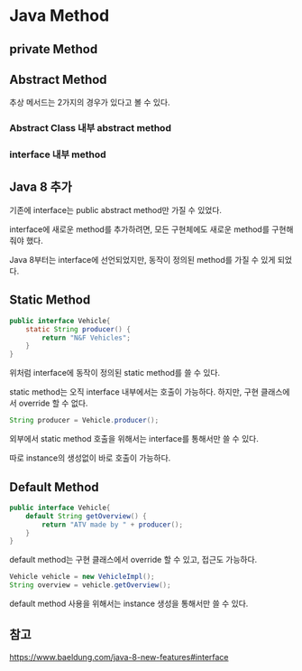 # Java Method
## private Method

## Abstract Method
추상 메서드는 2가지의 경우가 있다고 볼 수 있다.
### Abstract Class 내부 abstract method

### interface 내부 method

## Java 8 추가
기존에 interface는 public abstract method만 가질 수 있었다.

interface에 새로운 method를 추가하려면, 모든 구현체에도 새로운 method를 구현해줘야 했다.

Java 8부터는 interface에 선언되었지만, 동작이 정의된 method를 가질 수 있게 되었다.

## Static Method 
~~~java
public interface Vehicle{
    static String producer() {
        return "N&F Vehicles";
    }
}
~~~
위처럼 interface에 동작이 정의된 static method를 쓸 수 있다.

static method는 오직 interface 내부에서는 호출이 가능하다.
하지만, 구현 클래스에서 override 할 수 없다.

~~~java
String producer = Vehicle.producer();
~~~
외부에서 static method 호출을 위해서는 interface를 통해서만 쓸 수 있다.

따로 instance의 생성없이 바로 호출이 가능하다.

## Default Method
~~~java
public interface Vehicle{
    default String getOverview() {
        return "ATV made by " + producer();
    }
}
~~~
default method는 구현 클래스에서 override 할 수 있고, 접근도 가능하다.

~~~java
Vehicle vehicle = new VehicleImpl();
String overview = vehicle.getOverview();
~~~
default method 사용을 위해서는 instance 생성을 통해서만 쓸 수 있다.


## 참고
https://www.baeldung.com/java-8-new-features#interface